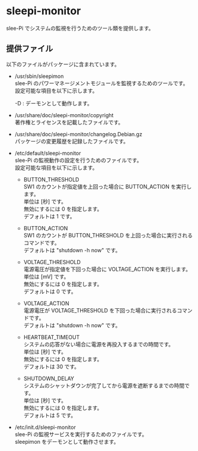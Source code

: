 sleepi-monitor
====================

slee-Pi でシステムの監視を行うためのツール類を提供します。  

## 提供ファイル  
以下のファイルがパッケージに含まれています。  
* /usr/sbin/sleepimon  
  slee-Pi のパワーマネージメントモジュールを監視するためのツールです。  
  設定可能な項目を以下に示します。 
  
  -D : デーモンとして動作します。  

* /usr/share/doc/sleepi-monitor/copyright  
  著作権とライセンスを記載したファイルです。  
  
* /usr/share/doc/sleepi-monitor/changelog.Debian.gz  
  パッケージの変更履歴を記録したファイルです。  
  
* /etc/default/sleepi-monitor  
  slee-Pi の監視動作の設定を行うためのファイルです。  
  設定可能な項目を以下に示します。  

  + BUTTON_THRESHOLD  
    SW1 のカウントが指定値を上回った場合に BUTTON_ACTION を実行します。  
    単位は [秒] です。  
    無効にするには 0 を指定します。  
    デフォルトは 1 です。  
    
  + BUTTON_ACTION  
    SW1 のカウントが BUTTON_THRESHOLD を上回った場合に実行されるコマンドです。  
    デフォルトは "shutdown -h now" です。  
    
  + VOLTAGE_THRESHOLD  
    電源電圧が指定値を下回った場合に VOLTAGE_ACTION を実行します。  
    単位は [mV] です。  
    無効にするには 0 を指定します。  
    デフォルトは 0 です。  
    
  + VOLTAGE_ACTION  
    電源電圧が VOLTAGE_THRESHOLD を下回った場合に実行されるコマンドです。  
    デフォルトは "shutdown -h now" です。
    
  + HEARTBEAT_TIMEOUT  
    システムの応答がない場合に電源を再投入するまでの時間です。  
    単位は [秒] です。  
    無効にするには 0 を指定します。  
    デフォルトは 30 です。  

  + SHUTDOWN_DELAY  
    システムのシャットダウンが完了してから電源を遮断するまでの時間です。  
    単位は [秒] です。  
    無効にするには 0 を指定します。  
    デフォルトは 5 です。  

* /etc/init.d/sleepi-monitor  
  slee-Pi の監視サービスを実行するためのファイルです。  
  sleepimon をデーモンとして動作させます。  
